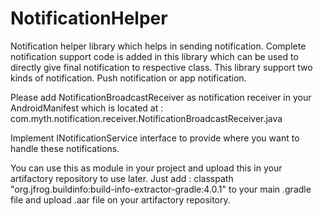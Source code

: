 # NotificationHelper
Notification helper library which helps in sending notification. 
Complete notification support code is added in this library which can be used to directly give final notification to respective class. 
This library support two kinds of notification. Push notification or app notification.

Please add NotificationBroadcastReceiver as notification receiver in your AndroidManifest which is located at : com.myth.notification.receiver.NotificationBroadcastReceiver.java

Implement INotificationService interface to provide where you want to handle these notifications.

You can use this as module in your project and upload this in your artifactory repository to use later. Just add : classpath "org.jfrog.buildinfo:build-info-extractor-gradle:4.0.1" to your main .gradle file and upload .aar file on your artifactory repository.

